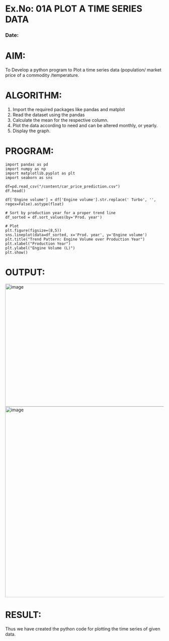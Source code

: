# Ex.No: 01A PLOT A TIME SERIES DATA
###  Date: 

# AIM:
To Develop a python program to Plot a time series data (population/ market price of a commodity
/temperature.
# ALGORITHM:
1. Import the required packages like pandas and matplot
2. Read the dataset using the pandas
3. Calculate the mean for the respective column.
4. Plot the data according to need and can be altered monthly, or yearly.
5. Display the graph.
# PROGRAM:
```
import pandas as pd
import numpy as np
import matplotlib.pyplot as plt
import seaborn as sns

df=pd.read_csv("/content/car_price_prediction.csv")
df.head()

df['Engine volume'] = df['Engine volume'].str.replace(' Turbo', '', regex=False).astype(float)

# Sort by production year for a proper trend line
df_sorted = df.sort_values(by='Prod. year')

# Plot
plt.figure(figsize=(8,5))
sns.lineplot(data=df_sorted, x='Prod. year', y='Engine volume')
plt.title("Trend Pattern: Engine Volume over Production Year")
plt.xlabel("Production Year")
plt.ylabel("Engine Volume (L)")
plt.show()

```

# OUTPUT:
<img width="1787" height="391" alt="image" src="https://github.com/user-attachments/assets/2d85d47d-d44e-4a56-b9f6-7dce20bf07d1" />
<img width="954" height="607" alt="image" src="https://github.com/user-attachments/assets/389bc22d-b9e8-40ee-85f0-78599114c1b1" />






# RESULT:
Thus we have created the python code for plotting the time series of given data.
